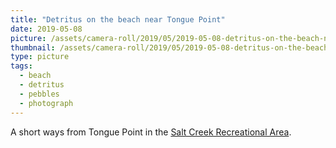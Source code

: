 ```yaml
---
title: "Detritus on the beach near Tongue Point"
date: 2019-05-08
picture: /assets/camera-roll/2019/05/2019-05-08-detritus-on-the-beach-near-tongue-point/20190509_010717425_iOS.jpg
thumbnail: /assets/camera-roll/2019/05/2019-05-08-detritus-on-the-beach-near-tongue-point/20190509_010717425_iOS-thumbnail.jpg
type: picture
tags:
  - beach
  - detritus
  - pebbles
  - photograph
---
```

A short ways from Tongue Point in the [Salt Creek Recreational Area](/salt-creek-recreation-area/).